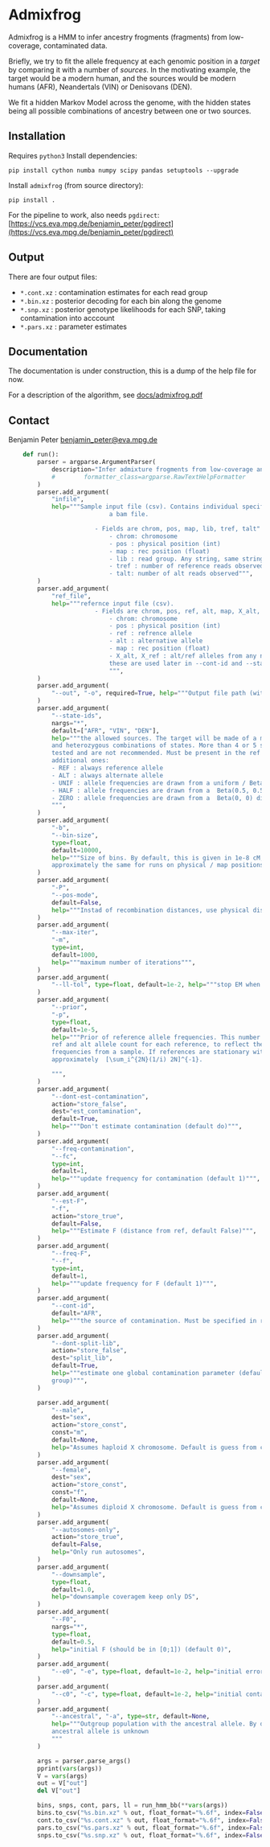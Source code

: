 # Admixfrog
Admixfrog is a HMM to infer ancestry frogments (fragments) from low-coverage, contaminated data. 

Briefly, we try to fit the allele frequency at each genomic position in a _target_ by
comparing it with a number of _sources_. In the motivating example, the target would be a
modern human, and the sources would be modern humans (AFR), Neandertals (VIN) or
Denisovans (DEN).

We fit a hidden Markov Model across the genome, with the hidden states being all possible
combinations of ancestry between one or two sources.

## Installation
Requires `python3`
Install dependencies:
```
pip install cython numba numpy scipy pandas setuptools --upgrade
```

Install `admixfrog` (from source directory):
```
pip install .
```

For the pipeline to work, also needs `pgdirect`:
[https://vcs.eva.mpg.de/benjamin_peter/pgdirect](https://vcs.eva.mpg.de/benjamin_peter/pgdirect)

## Output
There are four output files:
 - `*.cont.xz` : contamination estimates for each read group
 - `*.bin.xz` : posterior decoding for each bin along the genome
 - `*.snp.xz` : posterior genotype likelihoods for each SNP, taking contamination into
   acccount
- `*.pars.xz` : parameter estimates



## Documentation
The documentation is under construction, this is a dump of the help file for now.

For a description of the algorithm, see [docs/admixfrog.pdf](docs/admixfrog.pdf)


## Contact
Benjamin Peter [benjamin_peter@eva.mpg.de](benjamin_peter@eva.mpg.de)

```python
    def run():
        parser = argparse.ArgumentParser(
            description="Infer admixture frogments from low-coverage and contaminated genomes"
            #        formatter_class=argparse.RawTextHelpFormatter
        )
        parser.add_argument(
            "infile",
            help="""Sample input file (csv). Contains individual specific data, obtained from
                            a bam file.

                        - Fields are chrom, pos, map, lib, tref, talt"
                            - chrom: chromosome
                            - pos : physical position (int)
                            - map : rec position (float)
                            - lib : read group. Any string, same string assumes same contamination 
                            - tref : number of reference reads observed
                            - talt: number of alt reads observed""",
        )
        parser.add_argument(
            "ref_file",
            help="""refernce input file (csv). 
                        - Fields are chrom, pos, ref, alt, map, X_alt, X_ref
                            - chrom: chromosome
                            - pos : physical position (int)
                            - ref : refrence allele
                            - alt : alternative allele
                            - map : rec position (float)
                            - X_alt, X_ref : alt/ref alleles from any number of sources / contaminant populations.
                            these are used later in --cont-id and --state-id flags
                            """,
        )
        parser.add_argument(
            "--out", "-o", required=True, help="""Output file path (without extensions)"""
        )
        parser.add_argument(
            "--state-ids",
            nargs="*",
            default=["AFR", "VIN", "DEN"],
            help="""the allowed sources. The target will be made of a mix of all homozygous
            and heterozygous combinations of states. More than 4 or 5 sources have not been
            tested and are not recommended. Must be present in the ref file, with a few
            additional ones:
            - REF : always reference allele
            - ALT : always alternate allele
            - UNIF : allele frequencies are drawn from a uniform / Beta(1, 1) distribution
            - HALF : allele frequencies are drawn from a  Beta(0.5, 0.5) distribution
            - ZERO : allele frequencies are drawn from a  Beta(0, 0) distribution
            """,
        )
        parser.add_argument(
            "-b",
            "--bin-size",
            type=float,
            default=10000,
            help="""Size of bins. By default, this is given in 1e-8 cM, so that the unit is
            approximately the same for runs on physical / map positions""",
        )
        parser.add_argument(
            "-P",
            "--pos-mode",
            default=False,
            help="""Instad of recombination distances, use physical distances for binning""",
        )
        parser.add_argument(
            "--max-iter",
            "-m",
            type=int,
            default=1000,
            help="""maximum number of iterations""",
        )
        parser.add_argument(
            "--ll-tol", type=float, default=1e-2, help="""stop EM when DeltaLL < ll-tol"""
        )
        parser.add_argument(
            "--prior",
            "-p",
            type=float,
            default=1e-5,
            help="""Prior of reference allele frequencies. This number is added to both the
            ref and alt allele count for each reference, to reflect the uncertainty in allele
            frequencies from a sample. If references are stationary with size 2N, this is
            approximately  [\sum_i^{2N}(1/i) 2N]^{-1}.

            """,
        )
        parser.add_argument(
            "--dont-est-contamination",
            action="store_false",
            dest="est_contamination",
            default=True,
            help="""Don't estimate contamination (default do)""",
        )
        parser.add_argument(
            "--freq-contamination",
            "--fc",
            type=int,
            default=1,
            help="""update frequency for contamination (default 1)""",
        )
        parser.add_argument(
            "--est-F",
            "-f",
            action="store_true",
            default=False,
            help="""Estimate F (distance from ref, default False)""",
        )
        parser.add_argument(
            "--freq-F",
            "--f",
            type=int,
            default=1,
            help="""update frequency for F (default 1)""",
        )
        parser.add_argument(
            "--cont-id",
            default="AFR",
            help="""the source of contamination. Must be specified in ref file""",
        )
        parser.add_argument(
            "--dont-split-lib",
            action="store_false",
            dest="split_lib",
            default=True,
            help="""estimate one global contamination parameter (default: one per read
            group)""",
        )

        parser.add_argument(
            "--male",
            dest="sex",
            action="store_const",
            const="m",
            default=None,
            help="Assumes haploid X chromosome. Default is guess from coverage",
        )
        parser.add_argument(
            "--female",
            dest="sex",
            action="store_const",
            const="f",
            default=None,
            help="Assumes diploid X chromosome. Default is guess from coverage",
        )
        parser.add_argument(
            "--autosomes-only",
            action="store_true",
            default=False,
            help="Only run autosomes",
        )
        parser.add_argument(
            "--downsample",
            type=float,
            default=1.0,
            help="downsample coveragem keep only DS",
        )
        parser.add_argument(
            "--F0",
            nargs="*",
            type=float,
            default=0.5,
            help="initial F (should be in [0;1]) (default 0)",
        )
        parser.add_argument(
            "--e0", "-e", type=float, default=1e-2, help="initial error rate"
        )
        parser.add_argument(
            "--c0", "-c", type=float, default=1e-2, help="initial contamination rate"
        )
        parser.add_argument(
            "--ancestral", "-a", type=str, default=None, 
            help="""Outgroup population with the ancestral allele. By default, assume
            ancestral allele is unknown
            """
        )

        args = parser.parse_args()
        pprint(vars(args))
        V = vars(args)
        out = V["out"]
        del V["out"]

        bins, snps, cont, pars, ll = run_hmm_bb(**vars(args))
        bins.to_csv("%s.bin.xz" % out, float_format="%.6f", index=False, compression="xz")
        cont.to_csv("%s.cont.xz" % out, float_format="%.6f", index=False, compression="xz")
        pars.to_csv("%s.pars.xz" % out, float_format="%.6f", index=False, compression="xz")
        snps.to_csv("%s.snp.xz" % out, float_format="%.6f", index=False, compression="xz")
```
